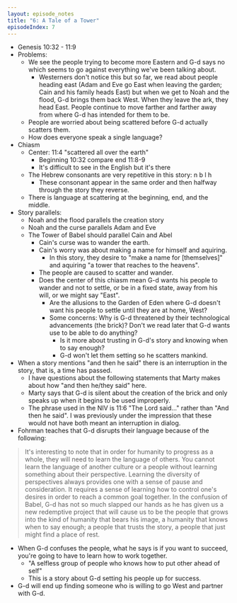 ```yaml
---
layout: episode_notes
title: "6: A Tale of a Tower"
episodeIndex: 7
---
```

- Genesis 10:32 - 11:9
- Problems:
  - We see the people trying to become more Eastern and G-d says no which seems to go against everything we've been talking about.
    - Westerners don't notice this but so far, we read about people heading east (Adam and Eve go East when leaving the garden; Cain and his family heads East) but when we get to Noah and the flood, G-d brings them back West. When they leave the ark, they head East. People continue to move farther and farther away from where G-d has intended for them to be.
  - People are worried about being scattered before G-d actually scatters them.
  - How does everyone speak a single language?
- Chiasm
  - Center: 11:4 "scattered all over the earth"
    - Beginning 10:32 compare end 11:8-9
    - It's difficult to see in the English but it's there
  - The Hebrew consonants are very repetitive in this story: n b l h
    - These consonant appear in the same order and then halfway through the story they reverse.
  - There is language at scattering at the beginning, end, and the middle. 
- Story parallels:
  - Noah and the flood parallels the creation story
  - Noah and the curse parallels Adam and Eve
  - The Tower of Babel should parallel Cain and Abel
    - Cain's curse was to wander the earth.
    - Cain's worry was about making a name for himself and aquiring.
      - In this story, they desire to "make a name for [themselves]" and aquiring "a tower that reaches to the heavens".
    - The people are caused to scatter and wander.
    - Does the center of this chiasm mean G-d wants his people to wander and not to settle, or be in a fixed state, away from his will, or we might say "East".
      - Are the allusions to the Garden of Eden where G-d doesn't want his people to settle until they are at home, West?
      - Some concerns: Why is G-d threatened by their technological advancements (the brick)? Don't we read later that G-d wants use to be able to do anything?
        - Is it more about trusting in G-d's story and knowing when to say enough?
        - G-d won't let them setting so he scatters mankind.
- When a story mentions "and then he said" there is an interruption in the story, that is, a time has passed.
  - I have questions about the following statements that Marty makes about how "and then he/they said" here.
  - Marty says that G-d is silent about the creation of the brick and only speaks up when it begins to be used improperly.
  - The phrase used in the NIV is 11:6 "The Lord said..." rather than "And then he said". I was previously under the impression that these would not have both meant an interruption in dialog.
- Fohrman teaches that G-d disrupts their language because of the following: 
> It's interesting to note that in order for humanity to progress as a whole, they will need to learn the language of others. You cannot learn the language of another culture or a people without learning something about their perspective. Learning the diversity of perspectives always provides one with a sense of pause and consideration. It requires a sense of learning how to control one's desires in order to reach a common goal together. In the confusion of Babel, G-d has not so much slapped our hands as he has given us a new redemptive project that will cause us to be the people that grows into the kind of humanity that bears his image, a humanity that knows when to say enough; a people that trusts the story, a people that just might find a place of rest.
  - When G-d confuses the people, what he says is if you want to succeed, you're going to have to learn how to work together.
    - "A selfless group of people who knows how to put other ahead of self"
    - This is a story about G-d setting his people up for success.
- G-d will end up finding someone who is willing to go West and partner with G-d.
